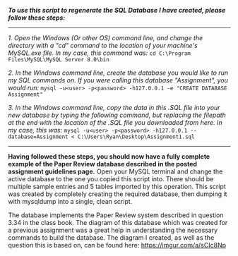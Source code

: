 _**To use this script to regenerate the SQL Database I have created, please follow these steps:**_

____________________________________________________________________________________________________________________________    
_1. Open the Windows (Or other OS) command line, and change the directory with a "cd" command to the location of your machine's MySQL.exe file. In my case, this command was:_ 
 ```cd C:\Program Files\MySQL\MySQL Server 8.0\bin```

_2. In the Windows command line, create the database you would like to run my SQL commands on. If you were calling this database "Assignment", you would run:_
```mysql -u<user> -p<password> -h127.0.0.1 -e "CREATE DATABASE Assignment"```

_3. In the Windows command line, copy the data in this .SQL file into your new database by typing the following command, but replacing the filepath at the end with the location of the .SQL file you downloaded from here. In my case, this was:_
```mysql -u<user> -p<password> -h127.0.0.1 --database=Assignment < C:\Users\Ryan\Desktop\Assignment1.sql```
                                                      
____________________________________________________________________________________________________________________________                                                     
**Having followed these steps, you should now have a fully complete example of the Paper Review database described in the posted assignment guidelines page.** Open your MySQL terminal and change the active database to the one you copied this script into. There should be multiple sample entries and 5 tables imported by this operation. This script was created by completely creating the required database, then dumping it with mysqldump into a single, clean script.

The database implements the Paper Review system described in question 3.34 in the class book. The diagram of this database which was created for a previous assignment was a great help in understanding the necessary commands to build the database. The diagram I created, as well as the question this is based on, can be found here: https://imgur.com/a/sCIc8Np
